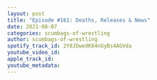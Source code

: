 ```yaml
---
layout: post
title: "Episode #161: Deaths, Releases & News"
date: 2021-08-07
categories: scumbags-of-wrestling
author: scumbags-of-wrestling
spotify_track_id: 2Y8JDwedK84nGyBs4AGVda
youtube_video_id: 
apple_track_id: 
youtube_metadata: 
---
```

